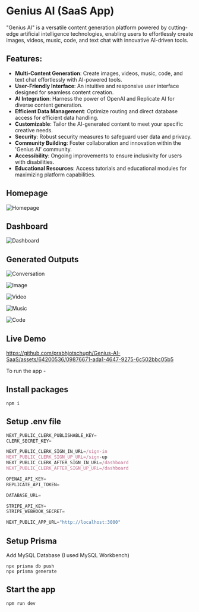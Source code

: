 # Genius AI (SaaS App)
"Genius AI" is a versatile content generation platform powered by cutting-edge artificial intelligence technologies, enabling users to effortlessly create images, videos, music, code, and text chat with innovative AI-driven tools.

## Features:
- **Multi-Content Generation**: Create images, videos, music, code, and text chat effortlessly with AI-powered tools.
- **User-Friendly Interface**: An intuitive and responsive user interface designed for seamless content creation.
- **AI Integration**: Harness the power of OpenAI and Replicate AI for diverse content generation.
- **Efficient Data Management**: Optimize routing and direct database access for efficient data handling.
- **Customizable**: Tailor the AI-generated content to meet your specific creative needs.
- **Security**: Robust security measures to safeguard user data and privacy.
- **Community Building**: Foster collaboration and innovation within the 'Genius AI' community.
- **Accessibility**: Ongoing improvements to ensure inclusivity for users with disabilities.
- **Educational Resources**: Access tutorials and educational modules for maximizing platform capabilities.

## Homepage
![Homepage](https://github.com/prabhjotschugh/Genius-AI-SaaS/assets/64200536/50ab5b4d-5079-41b4-a4cc-f08d14af7fa6)

## Dashboard
![Dashboard](https://github.com/prabhjotschugh/Genius-AI-SaaS/assets/64200536/62092062-c235-43ef-87ea-e16810d5bc13)

## Generated Outputs
![Conversation](https://github.com/prabhjotschugh/Genius-AI-SaaS/assets/64200536/9539d6b5-f867-41b2-a615-3ee2d8d8134e)

![Image](https://github.com/prabhjotschugh/Genius-AI-SaaS/assets/64200536/aca67541-6e39-4046-a541-1866db7cf15c)

![Video](https://github.com/prabhjotschugh/Genius-AI-SaaS/assets/64200536/f2e48435-b3c7-4c0c-aeab-c9bfe11e505c)

![Music](https://github.com/prabhjotschugh/Genius-AI-SaaS/assets/64200536/928b6e8d-2f5e-45fc-89fb-5c4a8195250f)

![Code](https://github.com/prabhjotschugh/Genius-AI-SaaS/assets/64200536/b5c702f2-4f1b-4916-8169-19b080d1a57a)

## Live Demo
https://github.com/prabhjotschugh/Genius-AI-SaaS/assets/64200536/09876671-ada1-4647-9275-6c502bbc05b5


To run the app - 
## Install packages

```shell
npm i
```

## Setup .env file

```js
NEXT_PUBLIC_CLERK_PUBLISHABLE_KEY=
CLERK_SECRET_KEY=

NEXT_PUBLIC_CLERK_SIGN_IN_URL=/sign-in
NEXT_PUBLIC_CLERK_SIGN_UP_URL=/sign-up
NEXT_PUBLIC_CLERK_AFTER_SIGN_IN_URL=/dashboard
NEXT_PUBLIC_CLERK_AFTER_SIGN_UP_URL=/dashboard

OPENAI_API_KEY=
REPLICATE_API_TOKEN=

DATABASE_URL=

STRIPE_API_KEY=
STRIPE_WEBHOOK_SECRET=

NEXT_PUBLIC_APP_URL="http://localhost:3000"
```

## Setup Prisma

Add MySQL Database (I used MySQL Workbench)

```shell
npx prisma db push
npx prisma generate

```

## Start the app

```shell
npm run dev
```
